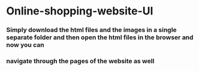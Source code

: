 # Online-shopping-website-UI
### Simply download the html files and the images in a single separate folder and then open the html files in the browser and now you can
### navigate through the pages of the website as well
